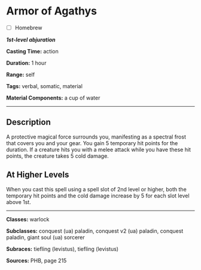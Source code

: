 # Armor of Agathys

- [ ] Homebrew

***1st-level abjuration***

**Casting Time:** action

**Duration:** 1 hour

**Range:** self

**Tags:** verbal, somatic, material

**Material Components:** a cup of water

---

## Description
A protective magical force surrounds you, manifesting as a spectral frost that covers you and your gear. You gain 5 temporary hit points for the duration. If a creature hits you with a melee attack while you have these hit points, the creature takes 5 cold damage.

## At Higher Levels
When you cast this spell using a spell slot of 2nd level or higher, both the temporary hit points and the cold damage increase by 5 for each slot level above 1st.

---

**Classes:** warlock

**Subclasses:** conquest (ua) paladin, conquest v2 (ua) paladin, conquest paladin, giant soul (ua) sorcerer

**Subraces:** tiefling (levistus), tiefling (levistus)

**Sources:** PHB, page 215
